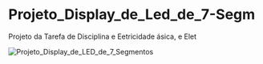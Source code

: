 # Projeto_Display_de_Led_de_7-Segm
Projeto da Tarefa de Disciplina e Eetricidade ásica, e Elet

![Projeto_Display_de_LED_de_7_Segmentos](https://github.com/user-attachments/assets/9eec8055-4d3a-4ee0-8d12-18627fa1eed5)
